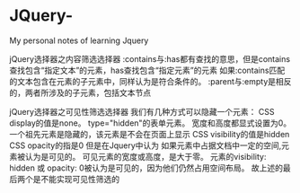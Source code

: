 # JQuery-
My personal notes of learning Jquery

jQuery选择器之内容筛选选择器
:contains与:has都有查找的意思，但是contains查找包含“指定文本”的元素，has查找包含“指定元素”的元素
如果:contains匹配的文本包含在元素的子元素中，同样认为是符合条件的。
:parent与:empty是相反的，两者所涉及的子元素，包括文本节点

jQuery选择器之可见性筛选选择器
我们有几种方式可以隐藏一个元素：
CSS display的值是none。
type="hidden"的表单元素。
宽度和高度都显式设置为0。
一个祖先元素是隐藏的，该元素是不会在页面上显示
CSS visibility的值是hidden
CSS opacity的指是0
但是在Jquery中认为
如果元素中占据文档中一定的空间,元素被认为是可见的。
可见元素的宽度或高度，是大于零。
元素的visibility: hidden 或 opacity: 0被认为是可见的，因为他们仍然占用空间布局。
故上述的最后两个是不能实现可见性筛选的
   


